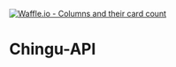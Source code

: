 [![Waffle.io - Columns and their card count](https://badge.waffle.io/Oxyrus/chingu-api.svg?columns=all)](https://waffle.io/Oxyrus/chingu-api)
# Chingu-API
